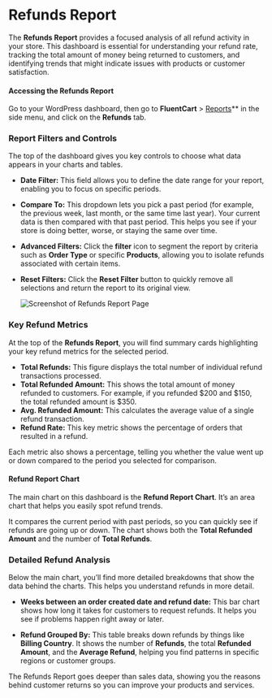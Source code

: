 # Refunds Report

The **Refunds Report** provides a focused analysis of all refund activity in your store. This dashboard is essential for understanding your refund rate, tracking the total amount of money being returned to customers, and identifying trends that might indicate issues with products or customer satisfaction.

#### Accessing the Refunds Report

Go to your WordPress dashboard, then go to **FluentCart** > [Reports](/guide/reporting-analytics/reports-dashboard-overview.md)** in the side menu, and click on the **Refunds** tab.

### Report Filters and Controls

The top of the dashboard gives you key controls to choose what data appears in your charts and tables.

* **Date Filter:** This field allows you to define the date range for your report, enabling you to focus on specific periods.
* **Compare To:** This dropdown lets you pick a past period (for example, the previous week, last month, or the same time last year). Your current data is then compared with that past period. This helps you see if your store is doing better, worse, or staying the same over time.
* **Advanced Filters:** Click the **filter** icon to segment the report by criteria such as **Order Type** or specific **Products**, allowing you to isolate refunds associated with certain items.
* **Reset Filters:** Click the **Reset Filter** button to quickly remove all selections and return the report to its original view.

   ![Screenshot of Refunds Report Page](/images/reporting-analytics/refunds/refunds-report.png)

### Key Refund Metrics

At the top of the **Refunds Report**, you will find summary cards highlighting your key refund metrics for the selected period.

* **Total Refunds:** This figure displays the total number of individual refund transactions processed.
* **Total Refunded Amount:** This shows the total amount of money refunded to customers. For example, if you refunded $200 and $150, the total refunded amount is $350.
* **Avg. Refunded Amount:** This calculates the average value of a single refund transaction.
* **Refund Rate:** This key metric shows the percentage of orders that resulted in a refund.

Each metric also shows a percentage, telling you whether the value went up or down compared to the period you selected for comparison.

#### Refund Report Chart

The main chart on this dashboard is the **Refund Report Chart**. It’s an area chart that helps you easily spot refund trends.

It compares the current period with past periods, so you can quickly see if refunds are going up or down. The chart shows both the **Total Refunded Amount** and the number of **Total Refunds**.

### Detailed Refund Analysis

Below the main chart, you’ll find more detailed breakdowns that show the data behind the charts. This helps you understand refunds in more detail.

* **Weeks between an order created date and refund date:** This bar chart shows how long it takes for customers to request refunds. It helps you see if problems happen right away or later.

* **Refund Grouped By:** This table breaks down refunds by things like **Billing Country**. It shows the number of **Refunds**, the total **Refunded Amount**, and the **Average Refund**, helping you find patterns in specific regions or customer groups.

The Refunds Report goes deeper than sales data, showing you the reasons behind customer returns so you can improve your products and services.